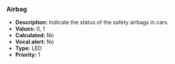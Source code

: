 ### Airbag

- **Description:** Indicate the status of the safety airbags in cars.
- **Values:** 0, 1
- **Calculated:** No
- **Vocal alert:** No
- **Type:** LED 
- **Priority:** 1
